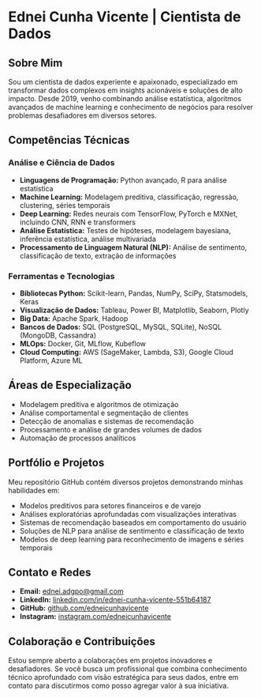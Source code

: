 # Ednei Cunha Vicente | Cientista de Dados

## Sobre Mim
Sou um cientista de dados experiente e apaixonado, especializado em transformar dados complexos em insights acionáveis e soluções de alto impacto. Desde 2019, venho combinando análise estatística, algoritmos avançados de machine learning e conhecimento de negócios para resolver problemas desafiadores em diversos setores.

## Competências Técnicas

### Análise e Ciência de Dados
- **Linguagens de Programação:** Python avançado, R para análise estatística
- **Machine Learning:** Modelagem preditiva, classificação, regressão, clustering, séries temporais
- **Deep Learning:** Redes neurais com TensorFlow, PyTorch e MXNet, incluindo CNN, RNN e transformers
- **Análise Estatística:** Testes de hipóteses, modelagem bayesiana, inferência estatística, análise multivariada
- **Processamento de Linguagem Natural (NLP):** Análise de sentimento, classificação de texto, extração de informações

### Ferramentas e Tecnologias
- **Bibliotecas Python:** Scikit-learn, Pandas, NumPy, SciPy, Statsmodels, Keras
- **Visualização de Dados:** Tableau, Power BI, Matplotlib, Seaborn, Plotly
- **Big Data:** Apache Spark, Hadoop
- **Bancos de Dados:** SQL (PostgreSQL, MySQL, SQLite), NoSQL (MongoDB, Cassandra)
- **MLOps:** Docker, Git, MLflow, Kubeflow
- **Cloud Computing:** AWS (SageMaker, Lambda, S3), Google Cloud Platform, Azure ML

## Áreas de Especialização
- Modelagem preditiva e algoritmos de otimização
- Análise comportamental e segmentação de clientes
- Detecção de anomalias e sistemas de recomendação
- Processamento e análise de grandes volumes de dados
- Automação de processos analíticos

## Portfólio e Projetos
Meu repositório GitHub contém diversos projetos demonstrando minhas habilidades em:
- Modelos preditivos para setores financeiros e de varejo
- Análises exploratórias aprofundadas com visualizações interativas
- Sistemas de recomendação baseados em comportamento do usuário
- Soluções de NLP para análise de sentimento e classificação de texto
- Modelos de deep learning para reconhecimento de imagens e séries temporais

## Contato e Redes
- **Email:** ednei.adgpo@gmail.com
- **LinkedIn:** [linkedin.com/in/ednei-cunha-vicente-551b64187](https://www.linkedin.com/in/ednei-cunha-vicente-551b64187/)
- **GitHub:** [github.com/edneicunhavicente](https://github.com/edneicunhavicente)
- **Instagram:** [instagram.com/edneicunhavicente](https://www.instagram.com/edneicunhavicente/)

## Colaboração e Contribuições
Estou sempre aberto a colaborações em projetos inovadores e desafiadores. Se você busca um profissional que combina conhecimento técnico aprofundado com visão estratégica para seus dados, entre em contato para discutirmos como posso agregar valor à sua iniciativa.
